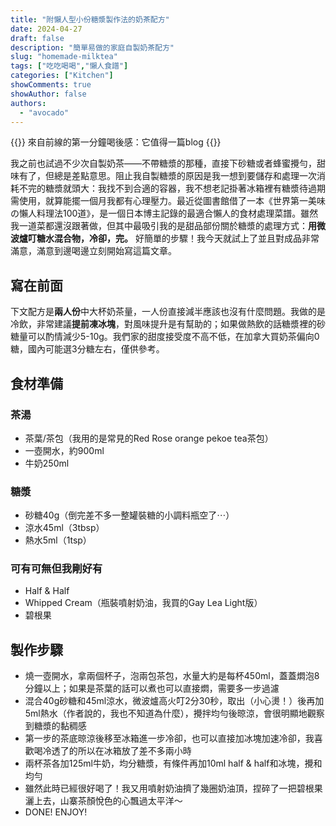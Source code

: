 ```yaml
---
title: "附懶人型小份糖漿製作法的奶茶配方"
date: 2024-04-27
draft: false
description: "簡單易做的家庭自製奶茶配方"
slug: "homemade-milktea"
tags: ["吃吃喝喝","懶人食譜"]
categories: ["Kitchen"]
showComments: true
showAuthor: false
authors:
  - "avocado"
---
```

{{<lead>}}
來自前線的第一分鐘喝後感：它值得一篇blog
{{</lead>}}

我之前也試過不少次自製奶茶——不帶糖漿的那種，直接下砂糖或者蜂蜜攪勻，甜味有了，但總是差點意思。阻止我自製糖漿的原因是我一想到要儲存和處理一次消耗不完的糖漿就頭大：我找不到合適的容器，我不想老記掛著冰箱裡有糖漿待過期需使用，就算能擺一個月我都有心理壓力。最近從圖書館借了一本《世界第一美味の懶人料理法100道》，是一個日本博主記錄的最適合懶人的食材處理菜譜。雖然我一道菜都還沒跟著做，但其中最吸引我的是甜品部份關於糖漿的處理方式：**用微波爐叮糖水混合物，冷卻，完。** 好簡單的步驟！我今天就試上了並且對成品非常滿意，滿意到邊喝邊立刻開始寫這篇文章。

## 寫在前面
下文配方是**兩人份**中大杯奶茶量，一人份直接減半應該也沒有什麼問題。我做的是冷飲，非常建議**提前凍冰塊**，對風味提升是有幫助的；如果做熱飲的話糖漿裡的砂糖量可以酌情減少5-10g。我們家的甜度接受度不高不低，在加拿大買奶茶偏向0糖，國內可能選3分糖左右，僅供參考。
## 食材準備
### 茶湯
- 茶葉/茶包（我用的是常見的Red Rose orange pekoe tea茶包）
- 一壺開水，約900ml
- 牛奶250ml
### 糖漿
- 砂糖40g（倒完差不多一整罐裝糖的小調料瓶空了⋯）
- 涼水45ml（3tbsp）
- 熱水5ml（1tsp）
### 可有可無但我剛好有
- Half & Half
- Whipped Cream（瓶裝噴射奶油，我買的Gay Lea Light版）
- 碧根果
## 製作步驟
- 燒一壺開水，拿兩個杯子，泡兩包茶包，水量大約是每杯450ml，蓋蓋燜泡8分鐘以上；如果是茶葉的話可以煮也可以直接燜，需要多一步過濾
- 混合40g砂糖和45ml涼水，微波爐高火叮2分30秒，取出（小心燙！）後再加5ml熱水（作者說的，我也不知道為什麼），攪拌均勻後晾涼，會很明顯地觀察到糖漿的黏稠感
- 第一步的茶底晾涼後移至冰箱進一步冷卻，也可以直接加冰塊加速冷卻，我喜歡喝冷透了的所以在冰箱放了差不多兩小時
- 兩杯茶各加125ml牛奶，均分糖漿，有條件再加10ml half & half和冰塊，攪和均勻
- 雖然此時已經很好喝了！我又用噴射奶油擠了幾圈奶油頂，捏碎了一把碧根果灑上去，山寨茶顏悅色的心飄過太平洋～
- DONE! ENJOY!
